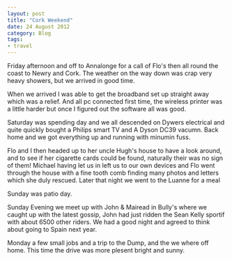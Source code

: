 ```yaml
---
layout: post
title: "Cork Weekend"
date: 24 August 2012
category: Blog
tags: 
- travel
---
```


<p>Friday afternoon and off to Annalonge for a call of Flo's then all round the coast to Newry and Cork. The weather on the way down was crap very heavy showers, but we arrived in good time. </p>

<p> When we arrived I was able to get the broadband set up straight away which was a relief. And all pc connected first time, the wireless printer was a little harder but once I figured out the software all was good.</p>

<p>Saturday was spending day and we all descended on Dywers electrical and quite quickly bought a Philips smart TV and A Dyson DC39 vacumn. Back home and we got everything up and running with minumin fuss.</p>

<p> Flo and I then headed up to her uncle Hugh's house to have a look around, and  to see if her cigarette cards could be found, naturally their was no sign of them! Michael having let us in left us to our own devices and Flo went through the house with a fine tooth comb finding many photos and letters which she duly rescued. Later that night we went to the Luanne for a meal </p>

<p>Sunday was patio day.</p>  

<p>Sunday Evening we meet up with John &amp; Mairead in Bully's where we caught up with the latest gossip, John had just ridden the Sean Kelly sportif with about 6500 other riders. We had a good night and agreed to think about going to Spain next year.</p>

<p>Monday a few small jobs and a trip to the Dump, and the we where off home. This time the drive was more plesent bright and sunny.</p>
